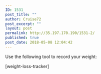 ```yaml
---
ID: 1531
post_title: ""
author: Cruise72
post_excerpt: ""
layout: post
permalink: http://35.197.170.190/1531-2/
published: true
post_date: 2018-05-08 12:04:42
---
```

Use the following tool to record your weight:

[weight-loss-tracker]